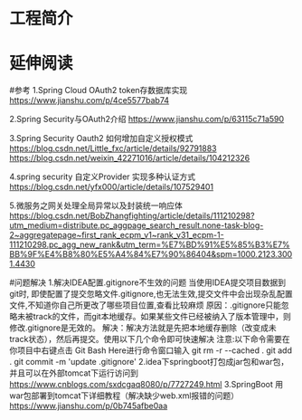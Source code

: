# 工程简介



# 延伸阅读

#参考
1.Spring Cloud OAuth2 token存数据库实现
    https://www.jianshu.com/p/4ce5577bab74 
    
2.Spring Security与OAuth2介绍
    https://www.jianshu.com/p/63115c71a590
    
3.Spring Security Oauth2 如何增加自定义授权模式
    https://blog.csdn.net/Little_fxc/article/details/92791883
    https://blog.csdn.net/weixin_42271016/article/details/104212326
    
4.spring security 自定义Provider 实现多种认证方式
    https://blog.csdn.net/yfx000/article/details/107529401
    
5.微服务之网关处理全局异常以及封装统一响应体
    https://blog.csdn.net/BobZhangfighting/article/details/111210298?utm_medium=distribute.pc_aggpage_search_result.none-task-blog-2~aggregatepage~first_rank_ecpm_v1~rank_v31_ecpm-1-111210298.pc_agg_new_rank&utm_term=%E7%BD%91%E5%85%B3%E7%BB%9F%E4%B8%80%E5%A4%84%E7%90%86404&spm=1000.2123.3001.4430
    
#问题解决
1.解决IDEA配置.gitignore不生效的问题
  当使用IDEA提交项目数据到git时, 即使配置了提交忽略文件.gitignore,也无法生效,提交文件中会出现杂乱配置文件,不知道你自己所更改了哪些项目位置,查看比较麻烦
  原因：.gitignore只能忽略未被track的文件，而git本地缓存。如果某些文件已经被纳入了版本管理中，则修改.gitignore是无效的。
  解决：解决方法就是先把本地缓存删除（改变成未track状态），然后再提交。使用以下几个命令即可快速解决
  注意:以下命令需要在你项目中右键点击 Git Bash Here进行命令窗口输入
  git rm -r --cached .
  git add .
  git commit -m 'update .gitignore'
2.idea下springboot打包成jar包和war包，并且可以在外部tomcat下运行访问到
    https://www.cnblogs.com/sxdcgaq8080/p/7727249.html
3.SpringBoot 用war包部署到tomcat下详细教程（解决缺少web.xml报错的问题）
    https://www.jianshu.com/p/0b745afbe0aa




















